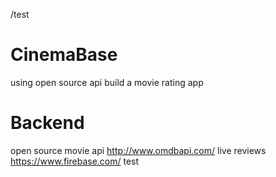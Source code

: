 /test
# CinemaBase
using open source api build a movie rating app
# Backend
open source movie api
http://www.omdbapi.com/
live reviews
https://www.firebase.com/
test
